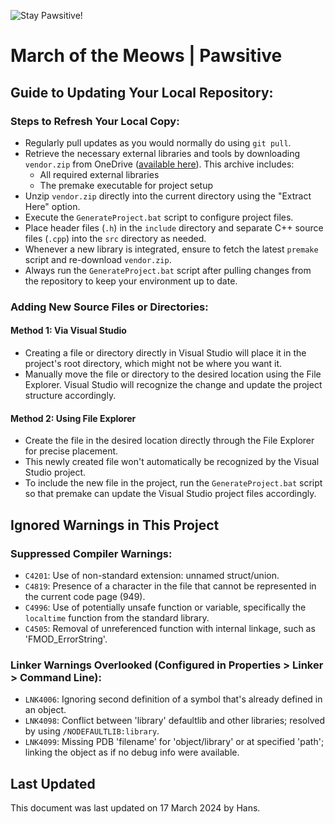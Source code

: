 ![Stay Pawsitive!](https://github.com/GAM200L1/Purring_Engine/assets/93074650/0f33f7c1-61bd-43ba-ada4-c2c33717d5f6)
# March of the Meows | Pawsitive

## Guide to Updating Your Local Repository:

### Steps to Refresh Your Local Copy:
- Regularly pull updates as you would normally do using `git pull`.
- Retrieve the necessary external libraries and tools by downloading `vendor.zip` from OneDrive ([available here](https://digipen824-my.sharepoint.com/:w:/g/personal/krystal_y_digipen_edu/EYxGu6mo5XZJvxmTTSB_6MQBt8zNiXm29dOKu_Xq9dEWKg?e=hCycpZ)). This archive includes:
    - All required external libraries
    - The premake executable for project setup
- Unzip `vendor.zip` directly into the current directory using the "Extract Here" option.
- Execute the `GenerateProject.bat` script to configure project files.
- Place header files (`.h`) in the `include` directory and separate C++ source files (`.cpp`) into the `src` directory as needed.
- Whenever a new library is integrated, ensure to fetch the latest `premake` script and re-download `vendor.zip`.
- Always run the `GenerateProject.bat` script after pulling changes from the repository to keep your environment up to date.

### Adding New Source Files or Directories:

#### Method 1: Via Visual Studio
- Creating a file or directory directly in Visual Studio will place it in the project's root directory, which might not be where you want it.
- Manually move the file or directory to the desired location using the File Explorer. Visual Studio will recognize the change and update the project structure accordingly.

#### Method 2: Using File Explorer
- Create the file in the desired location directly through the File Explorer for precise placement.
- This newly created file won't automatically be recognized by the Visual Studio project.
- To include the new file in the project, run the `GenerateProject.bat` script so that premake can update the Visual Studio project files accordingly.

## Ignored Warnings in This Project

### Suppressed Compiler Warnings:
- `C4201`: Use of non-standard extension: unnamed struct/union.
- `C4819`: Presence of a character in the file that cannot be represented in the current code page (949).
- `C4996`: Use of potentially unsafe function or variable, specifically the `localtime` function from the standard library.
- `C4505`: Removal of unreferenced function with internal linkage, such as 'FMOD_ErrorString'.

### Linker Warnings Overlooked (Configured in Properties > Linker > Command Line):
- `LNK4006`: Ignoring second definition of a symbol that's already defined in an object.
- `LNK4098`: Conflict between 'library' defaultlib and other libraries; resolved by using `/NODEFAULTLIB:library`.
- `LNK4099`: Missing PDB 'filename' for 'object/library' or at specified 'path'; linking the object as if no debug info were available.

## Last Updated
This document was last updated on 17 March 2024 by Hans.
